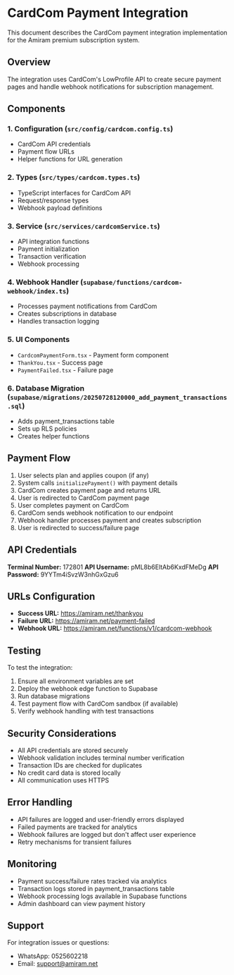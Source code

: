 # CardCom Payment Integration

This document describes the CardCom payment integration implementation for the Amiram premium subscription system.

## Overview

The integration uses CardCom's LowProfile API to create secure payment pages and handle webhook notifications for subscription management.

## Components

### 1. Configuration (`src/config/cardcom.config.ts`)
- CardCom API credentials
- Payment flow URLs
- Helper functions for URL generation

### 2. Types (`src/types/cardcom.types.ts`)
- TypeScript interfaces for CardCom API
- Request/response types
- Webhook payload definitions

### 3. Service (`src/services/cardcomService.ts`)
- API integration functions
- Payment initialization
- Transaction verification
- Webhook processing

### 4. Webhook Handler (`supabase/functions/cardcom-webhook/index.ts`)
- Processes payment notifications from CardCom
- Creates subscriptions in database
- Handles transaction logging

### 5. UI Components
- `CardcomPaymentForm.tsx` - Payment form component
- `ThankYou.tsx` - Success page
- `PaymentFailed.tsx` - Failure page

### 6. Database Migration (`supabase/migrations/20250728120000_add_payment_transactions.sql`)
- Adds payment_transactions table
- Sets up RLS policies
- Creates helper functions

## Payment Flow

1. User selects plan and applies coupon (if any)
2. System calls `initializePayment()` with payment details
3. CardCom creates payment page and returns URL
4. User is redirected to CardCom payment page
5. User completes payment on CardCom
6. CardCom sends webhook notification to our endpoint
7. Webhook handler processes payment and creates subscription
8. User is redirected to success/failure page

## API Credentials

**Terminal Number:** 172801
**API Username:** pML8b6EltAb6KxdFMeDg
**API Password:** 9YYTm4iSvzW3nhGxGzu6

## URLs Configuration

- **Success URL:** https://amiram.net/thankyou
- **Failure URL:** https://amiram.net/payment-failed
- **Webhook URL:** https://amiram.net/functions/v1/cardcom-webhook

## Testing

To test the integration:

1. Ensure all environment variables are set
2. Deploy the webhook edge function to Supabase
3. Run database migrations
4. Test payment flow with CardCom sandbox (if available)
5. Verify webhook handling with test transactions

## Security Considerations

- All API credentials are stored securely
- Webhook validation includes terminal number verification
- Transaction IDs are checked for duplicates
- No credit card data is stored locally
- All communication uses HTTPS

## Error Handling

- API failures are logged and user-friendly errors displayed
- Failed payments are tracked for analytics
- Webhook failures are logged but don't affect user experience
- Retry mechanisms for transient failures

## Monitoring

- Payment success/failure rates tracked via analytics
- Transaction logs stored in payment_transactions table
- Webhook processing logs available in Supabase functions
- Admin dashboard can view payment history

## Support

For integration issues or questions:
- WhatsApp: 0525602218
- Email: support@amiram.net